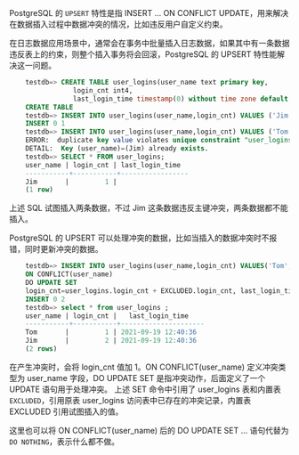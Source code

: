 
PostgreSQL 的 `UPSERT` 特性是指 INSERT ... ON CONFLICT UPDATE，用来解决在数据插入过程中数据冲突的情况，比如违反用户自定义约束。

在日志数据应用场景中，通常会在事务中批量插入日志数据，如果其中有一条数据违反表上的约束，则整个插入事务将会回滚，PostgreSQL 的 UPSERT 特性能解决这一问题。

```sql
    testdb=> CREATE TABLE user_logins(user_name text primary key,
                login_cnt int4,
                last_login_time timestamp(0) without time zone default now());
    CREATE TABLE
    testdb=> INSERT INTO user_logins(user_name,login_cnt) VALUES ('Jim',1);
    INSERT 0 1
    testdb=> INSERT INTO user_logins(user_name,login_cnt) VALUES ('Tom',1),('Jim',1);
    ERROR:  duplicate key value violates unique constraint "user_logins_pkey"
    DETAIL:  Key (user_name)=(Jim) already exists.
    testdb=> SELECT * FROM user_logins;
    user_name | login_cnt | last_login_time 
    -----------+-----------+-----------------
    Jim       |         1 | 
    (1 row)
```
上述 SQL 试图插入两条数据，不过 Jim 这条数据违反主键冲突，两条数据都不能插入。

PostgreSQL 的 UPSERT 可以处理冲突的数据，比如当插入的数据冲突时不报错，同时更新冲突的数据。
```sql
    testdb=> INSERT INTO user_logins(user_name,login_cnt) VALUES('Tom',1),('Jim',1)
    ON CONFLICT(user_name)
    DO UPDATE SET
    login_cnt=user_logins.login_cnt + EXCLUDED.login_cnt, last_login_time=now();
    INSERT 0 2
    testdb=> select * from user_logins ;
    user_name | login_cnt |   last_login_time   
    -----------+-----------+---------------------
    Tom       |         1 | 2021-09-19 12:40:36
    Jim       |         2 | 2021-09-19 12:40:36
    (2 rows)
```
在产生冲突时，会将 login_cnt 值加 1。ON CONFLICT(user_name) 定义冲突类型为 user_name 字段，DO UPDATE SET 是指冲突动作，后面定义了一个 UPDATE 语句用于处理冲突。
上述 SET 命令中引用了 user_logins 表和内置表 `EXCLUDED`，引用原表 user_logins 访问表中已存在的冲突记录，内置表 EXCLUDED 引用试图插入的值。

这里也可以将 ON CONFLICT(user_name) 后的 DO UPDATE SET ... 语句代替为 `DO NOTHING`，表示什么都不做。
